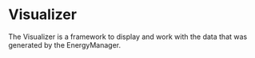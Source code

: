 # Visualizer

The Visualizer is a framework to display and work with the data that was generated by the EnergyManager.
